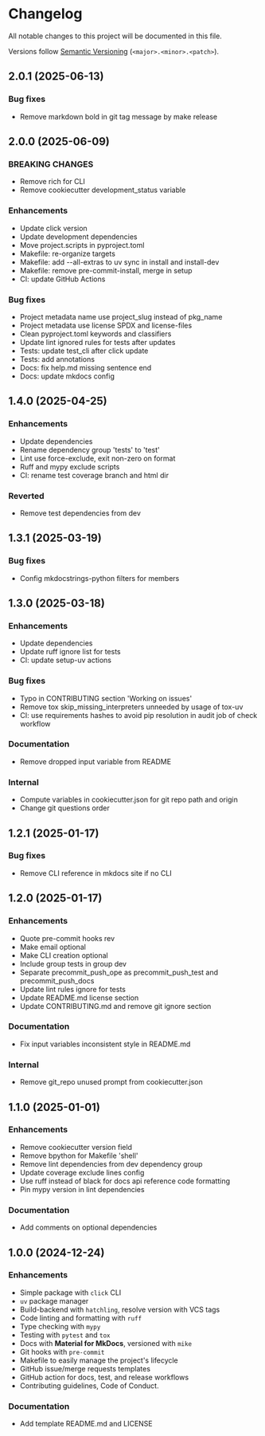 # Changelog

All notable changes to this project will be documented in this file.

Versions follow [Semantic Versioning](https://semver.org/spec/v2.0.0.html) (`<major>.<minor>.<patch>`).

## 2.0.1 (2025-06-13)

### Bug fixes

- Remove markdown bold in git tag message by make release

## 2.0.0 (2025-06-09)

### BREAKING CHANGES

- Remove rich for CLI
- Remove cookiecutter development_status variable

### Enhancements

- Update click version
- Update development dependencies
- Move project.scripts in pyproject.toml
- Makefile: re-organize targets
- Makefile: add --all-extras to uv sync in install and install-dev
- Makefile: remove pre-commit-install, merge in setup
- CI: update GitHub Actions

### Bug fixes

- Project metadata name use project_slug instead of pkg_name
- Project metadata use license SPDX and license-files
- Clean pyproject.toml keywords and classifiers
- Update lint ignored rules for tests after updates
- Tests: update test_cli after click update
- Tests: add annotations
- Docs: fix help.md missing sentence end
- Docs: update mkdocs config

## 1.4.0 (2025-04-25)

### Enhancements

- Update dependencies
- Rename dependency group 'tests' to 'test'
- Lint use force-exclude, exit non-zero on format
- Ruff and mypy exclude scripts
- CI: rename test coverage branch and html dir

### Reverted

- Remove test dependencies from dev

## 1.3.1 (2025-03-19)

### Bug fixes

- Config mkdocstrings-python filters for members

## 1.3.0 (2025-03-18)

### Enhancements

- Update dependencies
- Update ruff ignore list for tests
- CI: update setup-uv actions

### Bug fixes

- Typo in CONTRIBUTING section 'Working on issues'
- Remove tox skip_missing_interpreters unneeded by usage of tox-uv
- CI: use requirements hashes to avoid pip resolution in audit job of check workflow

### Documentation

- Remove dropped input variable from README

### Internal

- Compute variables in cookiecutter.json for git repo path and origin
- Change git questions order

## 1.2.1 (2025-01-17)

### Bug fixes

- Remove CLI reference in mkdocs site if no CLI

## 1.2.0 (2025-01-17)

### Enhancements

- Quote pre-commit hooks rev
- Make email optional
- Make CLI creation optional
- Include group tests in group dev
- Separate precommit_push_ope as precommit_push_test and precommit_push_docs
- Update lint rules ignore for tests
- Update README.md license section
- Update CONTRIBUTING.md and remove git ignore section

### Documentation

- Fix input variables inconsistent style in README.md

### Internal

- Remove git_repo unused prompt from cookiecutter.json

## 1.1.0 (2025-01-01)

### Enhancements

- Remove cookiecutter version field
- Remove bpython for Makefile 'shell'
- Remove lint dependencies from dev dependency group
- Update coverage exclude lines config
- Use ruff instead of black for docs api reference code formatting
- Pin mypy version in lint dependencies

### Documentation

- Add comments on optional dependencies

## 1.0.0 (2024-12-24)

### Enhancements

- Simple package with `click` CLI
- `uv` package manager
- Build-backend with `hatchling`, resolve version with VCS tags
- Code linting and formatting with `ruff`
- Type checking with `mypy`
- Testing with `pytest` and `tox`
- Docs with **Material for MkDocs**, versioned with `mike`
- Git hooks with `pre-commit`
- Makefile to easily manage the project's lifecycle
- GitHub issue/merge requests templates
- GitHub action for docs, test, and release workflows
- Contributing guidelines, Code of Conduct.

### Documentation

- Add template README.md and LICENSE
